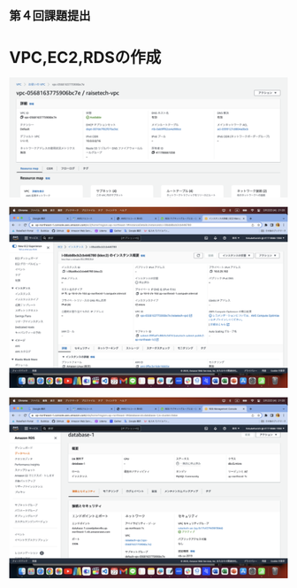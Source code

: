 ## 第４回課題提出

# VPC,EC2,RDSの作成
![VPC](./images/vpcsetting.png)

![EC2](./images/ec2-4.png)

![RDS](./images/database-4.png)
